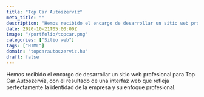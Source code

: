 ```yaml
---
title: "Top Car Autószervíz"
meta_title: ""
description: "Hemos recibido el encargo de desarrollar un sitio web profesional para Top Car Autószervíz"
date: 2020-10-21T05:00:00Z
image: "/portfolio/topcar.png"
categories: ["Sitio web"]
tags: ["HTML"]
domain: "topcarautoszerviz.hu"
draft: false
---
```


Hemos recibido el encargo de desarrollar un sitio web profesional para Top Car Autószervíz, con el resultado de una interfaz web que refleja perfectamente la identidad de la empresa y su enfoque profesional.
